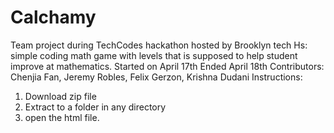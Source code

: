 # Calchamy
Team project during TechCodes hackathon hosted by Brooklyn tech Hs: simple coding math game with levels that is supposed to help student improve at mathematics. 
Started on April 17th
Ended April 18th
Contributors: Chenjia Fan, Jeremy Robles, Felix Gerzon, Krishna Dudani
Instructions: 
  1. Download zip file
  2. Extract to a folder in any directory
  3. open the html file.
